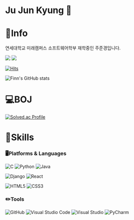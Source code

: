 # Ju Jun Kyung 👊

# 🐶Info

연세대학교 미래캠퍼스 소프트웨어학부 재학중인 주준경입니다.

<a href="https://www.instagram.com/wnwnsrud_02/"><img src="https://img.shields.io/badge/wnwnsrud_02-E4405F.svg?&style=for-the-badge&logo=instagram&logoColor=white"></a>
<a href="mailto:jmhh10715@yonsei.ac.kr"><img src="https://img.shields.io/badge/jmhh10715@yonsei.ac.kr-EA4335.svg?&style=for-the-badge&logo=gmail&logoColor=white"></a>

[![Hits](https://hits.seeyoufarm.com/api/count/incr/badge.svg?url=https%3A%2F%2Fgithub.com%2FFinn-02&count_bg=%2379C83D&title_bg=%23555555&icon=&icon_color=%23E7E7E7&title=hits&edge_flat=false)](https://hits.seeyoufarm.com)

![Finn's GitHub stats](https://github-readme-stats.vercel.app/api?username=Finn-02&show_icons=true&theme=shadow_green)

# 💻BOJ
[![Solved.ac Profile](http://mazassumnida.wtf/api/v2/generate_badge?boj=finn_02)](https://solved.ac/finn_02/)


# 💪Skills
### 🖥️Platforms & Languages

![C](https://img.shields.io/badge/C-A8B9CC.svg?&style=for-the-badge&logo=C&logoColor=white)
![Python](https://img.shields.io/badge/Python-3776AB.svg?&style=for-the-badge&logo=Python&logoColor=white)
![Java](https://img.shields.io/badge/Java-007396.svg?&style=for-the-badge&logo=Java&logoColor=white)

![Django](https://img.shields.io/badge/Django-092E20.svg?&style=for-the-badge&logo=Django&logoColor=white)
![React](https://img.shields.io/badge/React-61DAFB.svg?&style=for-the-badge&logo=React&logoColor=white)

![HTML5](https://img.shields.io/badge/HTML5-E34F26.svg?&style=for-the-badge&logo=HTML5&logoColor=white)
![CSS3](https://img.shields.io/badge/CSS3-1572B6.svg?&style=for-the-badge&logo=CSS3&logoColor=white)

### ✏️Tools
![GitHub](https://img.shields.io/badge/GitHub-181717.svg?&style=for-the-badge&logo=Github&logoColor=white)
![Visual Studio Code](https://img.shields.io/badge/Visual%20Studio%20Code-007ACC.svg?&style=for-the-badge&logo=Visual%20Studio%20Code&logoColor=white)
![Visual Studio](https://img.shields.io/badge/Visual%20Studio-5C2D91.svg?&style=for-the-badge&logo=Visual%20Studio&logoColor=white)
![PyCharm](https://img.shields.io/badge/PyCharm-000000.svg?&style=for-the-badge&logo=Pycharm&logoColor=white)

<!--
![Eclipse IDE](https://img.shields.io/badge/Eclipse%20IDE-2C2255.svg?&style=for-the-badge&logo=Eclipse%20IDE&logoColor=white)
-->



<!--
**Finn-02/Finn-02** is a ✨ _special_ ✨ repository because its `README.md` (this file) appears on your GitHub profile.

Here are some ideas to get you started:

- 🔭 I’m currently working on ...
- 🌱 I’m currently learning ...
- 👯 I’m looking to collaborate on ...
- 🤔 I’m looking for help with ...
- 💬 Ask me about ...
- 📫 How to reach me: ...
- 😄 Pronouns: ...
- ⚡ Fun fact: ...
-->
